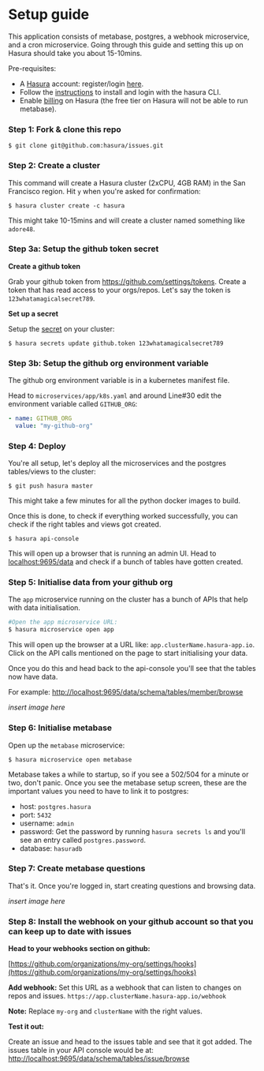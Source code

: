 # Setup guide

This application consists of metabase, postgres, a webhook microservice, and a cron microservice.
Going through this guide and setting this up on Hasura should take you about 15-10mins.

Pre-requisites:
- A [Hasura](https://hasura.io) account: register/login [here](https://dashboard.hasura.io/register).
- Follow the [instructions](https://dashboard.hasura.io/onboarding) to install and login with the hasura CLI. 
- Enable [billing](https://dashboard.hasura.io/billing) on Hasura (the free tier on Hasura will not be able to run metabase).

### Step 1: Fork & clone this repo

```
$ git clone git@github.com:hasura/issues.git
```

### Step 2: Create a cluster

This command will create a Hasura cluster (2xCPU, 4GB RAM) in the San Francisco region.
Hit `y` when you're asked for confirmation:

```
$ hasura cluster create -c hasura
```

This might take 10-15mins and will create a cluster named something like `adore48`.

### Step 3a: Setup the github token secret

**Create a github token**

Grab your github token from https://github.com/settings/tokens.
Create a token that has read access to your orgs/repos.
Let's say the token is `123whatamagicalsecret789`.

**Set up a secret**

Setup the [secret](https://docs.hasura.io/0.15/manual/project/secrets/index.html) on your cluster:

```
$ hasura secrets update github.token 123whatamagicalsecret789
```

### Step 3b: Setup the github org environment variable

The github org environment variable is in a kubernetes manifest file.

Head to `microservices/app/k8s.yaml` and around Line#30 edit the environment variable called `GITHUB_ORG`:
```yaml
- name: GITHUB_ORG                                                                                       
  value: "my-github-org"
```  

### Step 4: Deploy

You're all setup, let's deploy all the microservices and the postgres tables/views to the cluster:

```
$ git push hasura master
```

This might take a few minutes for all the python docker images to build.

Once this is done, to check if everything worked successfully, you can check if the right tables and views got created.

```
$ hasura api-console
```

This will open up a browser that is running an admin UI.
Head to [localhost:9695/data](http://localhost:9695/data)
and check if a bunch of tables have gotten created.

### Step 5: Initialise data from your github org

The `app` microservice running on the cluster has a bunch of APIs that help with data initialisation.

```bash
#Open the app microservice URL:
$ hasura microservice open app
```

This will open up the browser at a URL like: `app.clusterName.hasura-app.io`.
Click on the API calls mentioned on the page to start initialising your data.

Once you do this and head back to the api-console you'll see that the tables now have data.

For example:
[http://localhost:9695/data/schema/tables/member/browse](http://localhost:9695/data/schema/tables/member/browse)

*insert image here*

### Step 6: Initialise metabase

Open up the `metabase` microservice:
```
$ hasura microservice open metabase
```

Metabase takes a while to startup, so if you see a 502/504 for a minute or two, don't panic.
Once you see the metabase setup screen, these are the important values you need to have to link it to postgres:

- host: `postgres.hasura`
- port: `5432`
- username: `admin`
- password: Get the password by running `hasura secrets ls` and you'll see an entry called `postgres.password`.
- database: `hasuradb`

### Step 7: Create metabase questions
That's it. Once you're logged in, start creating questions and browsing data.

*insert image here*

### Step 8: Install the webhook on your github account so that you can keep up to date with issues

**Head to your webhooks section on github:**

[https://github.com/organizations/my-org/settings/hooks](https://github.com/organizations/my-org/settings/hooks)

**Add webhook:**
Set this URL as a webhook that can listen to changes on repos and issues.
`https://app.clusterName.hasura-app.io/webhook`

**Note:** Replace `my-org` and `clusterName` with the right values.

**Test it out:**

Create an issue and head to the issues table and see that it got added.
The issues table in your API console would be at: [http://localhost:9695/data/schema/tables/issue/browse](http://localhost:9695/data/schema/tables/issue/browse)
